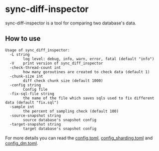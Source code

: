 # sync-diff-inspector

sync-diff-inspector is a tool for comparing two database's data.

## How to use

```shell
Usage of sync_diff_inspector:
  -L string
        log level: debug, info, warn, error, fatal (default "info")
  -V    print version of sync_diff_inspector
  -check-thread-count int
        how many goroutines are created to check data (default 1)
  -chunk-size int
        diff check chunk size (default 1000)
  -config string
        Config file
  -fix-sql-file string
        the name of the file which saves sqls used to fix different data (default "fix.sql")
  -sample int
        the percent of sampling check (default 100)
  -source-snapshot string
        source database's snapshot config
  -target-snapshot string
        target database's snapshot config
```

For more details you can read the [config.toml](./config.toml), [config_sharding.toml](./config_sharding.toml) and [config_dm.toml](./config_dm.toml).
